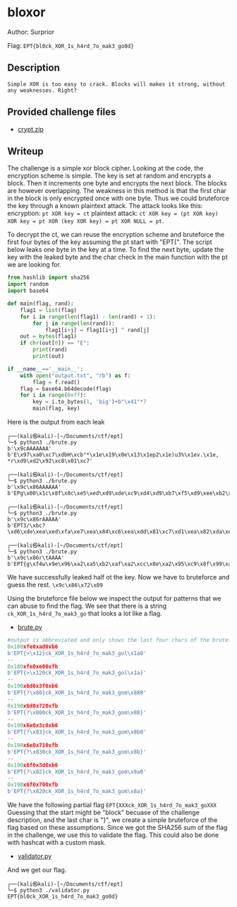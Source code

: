 # bloxor
Author: Surprior

Flag: `EPT{bl0ck_XOR_1s_h4rd_7o_mak3_go0d}`
## Description
```
Simple XOR is too easy to crack. Blocks will makes it strong, without any weaknesses. Right?
```

## Provided challenge files
* [crypt.zip](crypt.zip)

## Writeup

The challenge is a simple xor block cipher. Looking at the code, the encryption scheme is simple. The key is set at random and encrypts a block. Then it increments one byte and encrypts the next block. The blocks are however overlapping. The weakness in this method is that the first char in the block is only encrypted once with one byte. Thus we could bruteforce the key through a known plaintext attack.
The attack looks like this: 
encryption: `pt XOR key = ct` 
plaintext attack: `ct XOR key = (pt XOR key) XOR key = pt XOR (key XOR key) = pt XOR NULL = pt`.

To decrypt the ct, we can reuse the encryption scheme and bruteforce the first four bytes of the key assuming the pt start with "EPT{". The script below leaks one byte in the key at a time. To find the next byte, update the key with the leaked byte and the char check in the main function with the pt we are looking for.

```python
from hashlib import sha256
import random
import base64

def main(flag, rand):
    flag1 = list(flag)
    for i in range(len(flag1) - len(rand) + 1):
        for j in range(len(rand)):
            flag1[i+j] = flag1[i+j] ^ rand[j]
    out = bytes(flag1)
    if chr(out[0]) == "E":
        print(rand)
        print(out)

if __name__=='__main__':
    with open("output.txt", "rb") as f:
        flag = f.read()
    flag = base64.b64decode(flag)
    for i in range(0xff):
        key = i.to_bytes(1, 'big')+b"\x41"*7
        main(flag, key)
```

Here is the output from each leak

```
┌──(kali㉿kali)-[~/Documents/ctf/ept]
└─$ python3 ./brute.py
b'\x9cAAAAAAA'
b'E\x97\xa0\xc7\xdbH\xcb"*\x1e\x19\x0e\x13\x1ep2\x1e)u3%\x1ev.\x1e, *r\xd9\xd2\x92\xc8\x01\xc7'

┌──(kali㉿kali)-[~/Documents/ctf/ept]
└─$ python3 ./brute.py
b'\x9c\x86AAAAAA'
b'EPg\x00\x1c\x8f\x0c\xe5\xed\xd9\xde\xc9\xd4\xd9\xb7\xf5\xd9\xee\xb2\xf4\xe2\xd9\xb1\xe9\xd9\xeb\xe7\xed\xb5\xd9\xd2\x92\xc8\x01\xc7'

┌──(kali㉿kali)-[~/Documents/ctf/ept]
└─$ python3 ./brute.py
b'\x9c\x86rAAAAA'
b'EPT3/\xbc?\xd6\xde\xea\xed\xfa\xe7\xea\x84\xc6\xea\xdd\x81\xc7\xd1\xea\x82\xda\xea\xd8\xd4\xde\x86\xea\xd2\x92\xc8\x01\xc7'

┌──(kali㉿kali)-[~/Documents/ctf/ept]
└─$ python3 ./brute.py
b'\x9c\x86r\tAAAA'
b'EPT{g\xf4w\x9e\x96\xa2\xa5\xb2\xaf\xa2\xcc\x8e\xa2\x95\xc9\x8f\x99\xa2\xca\x92\xa2\x90\x9c\x96\xce\xa2\x9a\x92\xc8\x01\xc7'
```
We have successfully leaked half ot the key. Now we have to bruteforce and guess the rest.
`\x9c\x86\x72\x09`

Using the bruteforce file below we inspect the output for patterns that we can abuse to find the flag. We see that there is a string `ck_XOR_1s_h4rd_7o_mak3_go` that looks a lot like a flag. 

* [brute.py](brute.py)

```python
#output is abbreviated and only shows the last four chars of the bruteforced key
0x180xfe0xad0xb6
b'EPT{>\x12}ck_XOR_1s_h4rd_7o_mak3_gol\x1a0'
--
0x180xfe0xe00xfb
b'EPT{>\x120ck_XOR_1s_h4rd_7o_mak3_gol\x1a}'
--
0x190x6d0x3f0xb6
b'EPT{?\x80}ck_XOR_1s_h4rd_7o_mak3_gom\x880'
--
0x190x6d0x720xfb
b'EPT{?\x800ck_XOR_1s_h4rd_7o_mak3_gom\x88}'
--
0x190x6e0x3c0xb6
b'EPT{?\x83}ck_XOR_1s_h4rd_7o_mak3_gom\x8b0'
--
0x190x6e0x710xfb
b'EPT{?\x830ck_XOR_1s_h4rd_7o_mak3_gom\x8b}'
--
0x190x6f0x3d0xb6
b'EPT{?\x82}ck_XOR_1s_h4rd_7o_mak3_gom\x8a0'
--
0x190x6f0x700xfb
b'EPT{?\x820ck_XOR_1s_h4rd_7o_mak3_gom\x8a}'
```
We have the following partial flag `EPT{XXXck_XOR_1s_h4rd_7o_mak3_goXXX`
Guessing that the start might be "block" becuase of the challenge description, and the last char is "}", we create a simple bruteforce of the flag based on these assumptions. Since we got the SHA256 sum of the flag in the challenge, we use this to validate the flag. This could also be done with hashcat with a custom mask.
* [validator.py](validator.py)

And we get our flag.
```
┌──(kali㉿kali)-[~/Documents/ctf/ept]
└─$ python3 ./validator.py
EPT{bl0ck_XOR_1s_h4rd_7o_mak3_go0d}
```
